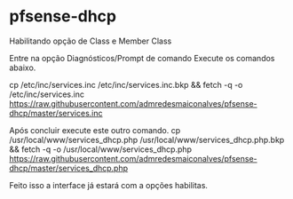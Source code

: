 # pfsense-dhcp
Habilitando opção de Class e Member Class

Entre na opção Diagnósticos/Prompt de comando
Execute os comandos abaixo.

cp /etc/inc/services.inc /etc/inc/services.inc.bkp && fetch -q -o /etc/inc/services.inc https://raw.githubusercontent.com/admredesmaiconalves/pfsense-dhcp/master/services.inc


Após concluir execute este outro comando.
cp /usr/local/www/services_dhcp.php /usr/local/www/services_dhcp.php.bkp && fetch -q -o /usr/local/www/services_dhcp.php https://raw.githubusercontent.com/admredesmaiconalves/pfsense-dhcp/master/services_dhcp.php

Feito isso a interface já estará com a opções habilitas.

